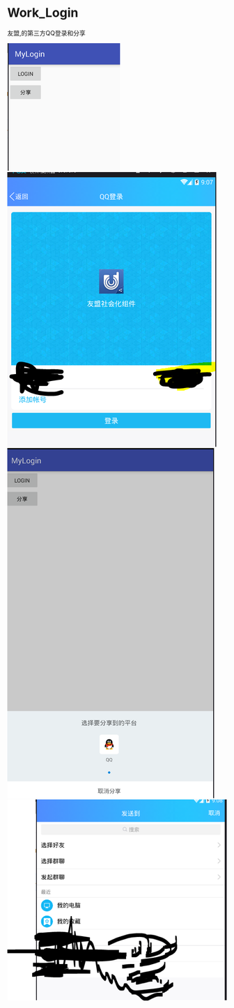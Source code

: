# Work_Login
友盟,的第三方QQ登录和分享

![Image text](https://raw.githubusercontent.com/houzhengbang-houzhengbang/Work_Login/master/image/c1.PNG)<br />
![Image text](https://raw.githubusercontent.com/houzhengbang-houzhengbang/Work_Login/master/image/c2.PNG)<br />
![Image text](https://raw.githubusercontent.com/houzhengbang-houzhengbang/Work_Login/master/image/c3.PNG)<br />
![Image text](https://raw.githubusercontent.com/houzhengbang-houzhengbang/Work_Login/master/image/c4.PNG)<br />


